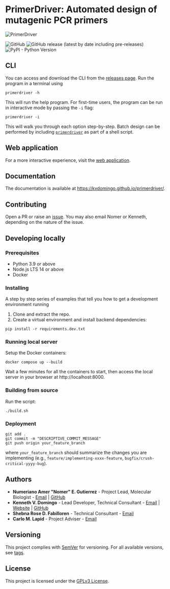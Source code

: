 # PrimerDriver: Automated design of mutagenic PCR primers
![PrimerDriver](https://raw.githubusercontent.com/kvdomingo/primerdriver-api/master/sdm/static/sdm/media/private/PrimerDriver_logo.png)

![GitHub](https://img.shields.io/github/license/kvdomingo/primerdriver)
![GitHub release (latest by date including pre-releases)](https://img.shields.io/github/v/release/kvdomingo/primerdriver?include_prereleases)
![PyPI - Python Version](https://img.shields.io/pypi/pyversions/django)

## CLI

You can access and download the CLI from the 
[releases page](https://github.com/kvdomingo/primerdriver/releases). 
Run the program in a terminal using
```shell
primerdriver -h
```

This will run the help program. For first-time users, the program can be run in 
interactive mode by passing the `-i` flag:
```shell
primerdriver -i
```

This will walk you through each option step-by-step.
Batch design can be performed by including
[`primerdriver`](primerdriver/__main__.py) as part of a shell script.

## Web application
For a more interactive experience, visit the 
[web application](https://primerdriver.kvdstudio.app).

## Documentation
The documentation is available at https://kvdomingo.github.io/primerdriver/.

## Contributing
Open a PR or raise an 
[issue](https://github.com/kvdomingo/primerdriver/issues). 
You may also email Nomer or Kenneth, depending on the nature of the issue.

## Developing locally

### Prerequisites
- Python 3.9 or above
- Node.js LTS 14 or above
- Docker

### Installing
A step by step series of examples that tell you how to get a 
development environment running
   
1. Clone and extract the repo.
2. Create a virtual environment and install backend dependencies:
```shell
pip install -r requirements.dev.txt
```

### Running local server

Setup the Docker containers:
```shell
docker compose up --build
```

Wait a few minutes for all the containers to start, then access the 
local server in your browser at http://localhost:8000.

### Building from source
Run the script:
```shell
./build.sh
```

### Deployment
```shell
git add .
git commit -m "DESCRIPTIVE_COMMIT_MESSAGE"
git push origin your_feature_branch
```

where `your_feature_branch` should summarize the changes you are implementing 
(e.g., `feature/implementing-xxxx-feature`, `bugfix/crush-critical-yyyy-bug`).


## Authors
- **Numeriano Amer "Nomer" E. Gutierrez** - Project Lead, Molecular Biologist - [Email](mailto:ngutierrez@evc.pshs.edu.ph) | [GitHub](https://github.com/nomgutierrez)
- **Kenneth V. Domingo** - Lead Developer, Technical Consultant - [Email](mailto:kvdomingo@up.edu.ph) | [Website](https://kvdomingo.xyz) | [GitHub](https://github.com/kvdomingo)
- **Shebna Rose D. Fabilloren** - Technical Consultant - [Email](mailto:sdfabilloren@up.edu.ph)
- **Carlo M. Lapid** - Project Adviser - [Email](mailto:cmlapid@up.edu.ph)

## Versioning
This project complies with [SemVer](https://semver.org) for versioning. For
all available versions, see 
[tags](https://github.com/kvdomingo/primerdriver/tags).

## License
This project is licensed under the [GPLv3 License](./LICENSE).
